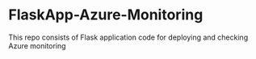 # FlaskApp-Azure-Monitoring
This repo consists of Flask application code for deploying and checking Azure monitoring
